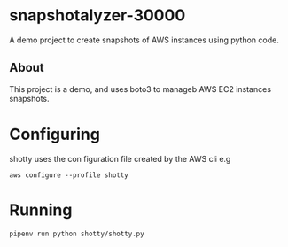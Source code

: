 # snapshotalyzer-30000
A demo project to create snapshots of AWS instances using python code.


## About
This project is a demo, and uses boto3 to manageb AWS EC2 instances snapshots.

# Configuring

shotty uses the con figuration file created by the AWS cli e.g

`aws configure --profile shotty`

# Running

`pipenv run python shotty/shotty.py`

